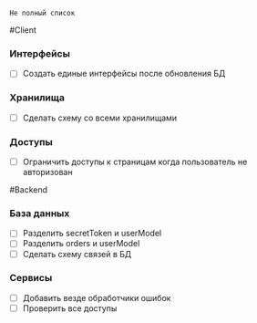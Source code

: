 ``
    Не полный список
``

#Client

### Интерфейсы
- [ ] Создать единые интерфейсы после обновления БД

### Хранилища
- [ ] Сделать схему со всеми хранилищами

### Доступы
- [ ] Ограничить доступы к страницам когда пользователь не авторизован

#Backend

### База данных
- [ ] Разделить secretToken и userModel
- [ ] Разделить orders и userModel
- [ ] Сделать схему связей в БД

### Сервисы

- [ ] Добавить везде обработчики ошибок
- [ ] Проверить все доступы